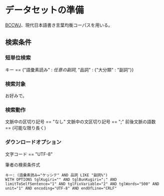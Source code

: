 # データセットの準備

[BCCWJ](https://chunagon.ninjal.ac.jp/)、現代日本語書き言葉均衡コーパスを用いる。

## 検索条件

### 短単位検索
キー == {"語彙素読み" : $任意の副詞$, "品詞" : {"大分類" : "副詞"}}

### 検索対象
お好みで。

### 検索動作
文脈中の区切り記号 == "なし"
文脈中の文区切り記号 == ";"
前後文脈の語数 == (可能な限り長く)

### ダウンロードオプション
文字コード == "UTF-8"

筆者の検索条件式
```
キー: (語彙素読み="ケッシテ" AND 品詞 LIKE "副詞%")
WITH OPTIONS tglKugiri="" AND tglBunKugiri=";" AND limitToSelfSentence="1" AND tglFixVariable="2" AND tglWords="500" AND unit="1" AND encoding="UTF-8" AND endOfLine="CRLF"
```